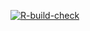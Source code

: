 [![R-build-check](https://github.com/atewari7/rlemon/workflows/R-build-check/badge.svg)](https://github.com/atewari7/rlemon/actions)
